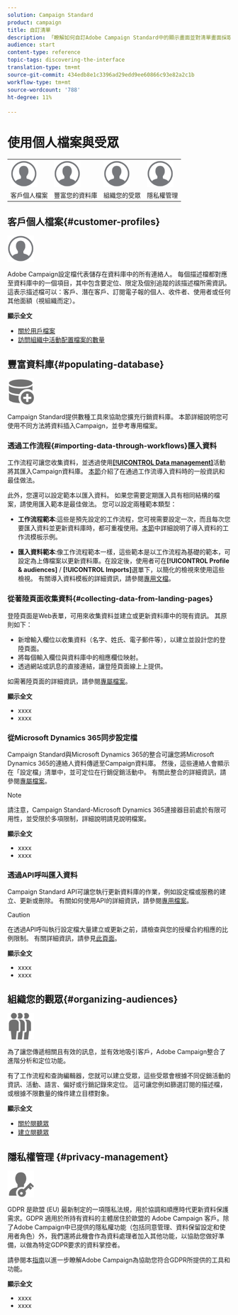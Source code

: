 ```yaml
---
solution: Campaign Standard
product: campaign
title: 自訂清單
description: 「瞭解如何自訂Adobe Campaign Standard中的顯示畫面並對清單畫面採取行動：排序、篩選、刪除或複製元素。 清單畫面會顯示一或多個特定資源的元素。」
audience: start
content-type: reference
topic-tags: discovering-the-interface
translation-type: tm+mt
source-git-commit: 434edb8e1c3396ad29edd9ee60866c93e82a2c1b
workflow-type: tm+mt
source-wordcount: '788'
ht-degree: 11%

---
```



# 使用個人檔案與受眾

<table>
<tr>
    <td valign="top">
        <a href="../../start/using/work-with-audiences.md"><img width="60px" alt="條件" src="assets/icon_profile.svg"/></a>
    </td>
    <td valign="top">
        <a href="../../api/using/creating-a-service.md"><img width="60px" alt="條件" src="assets/icon_profile.svg"/></a>
    </td>
    <td valign="top">
        <a href="../../api/using/interacting-with-custom-resources.md"><img width="60px" alt="條件" src="assets/icon_profile.svg"/></a>
    </td>
    <td valign="top">
        <a href="../../api/using/interacting-with-marketing-history.md"><img width="60px" alt="條件" src="assets/icon_profile.svg"/></a>
    </td>
</tr>
<tr>
<td>客戶個人檔案</td>
<td>豐富您的資料庫</td>
<td>組織您的受眾</td>
<td>隱私權管理</td>
</tr>
</table>

## 客戶個人檔案{#customer-profiles}

<img width="60px" alt="條件" src="assets/icon_profile.svg"/>

Adobe Campaign設定檔代表儲存在資料庫中的所有連絡人。 每個描述檔都對應至資料庫中的一個項目，其中包含要定位、限定及個別追蹤的該描述檔所需資訊。 這表示描述檔可以：客戶、潛在客戶、訂閱電子報的個人、收件者、使用者或任何其他面額（視組織而定）。

**顯示全文**

* [關於用戶檔案](../../audiences/using/about-profiles.md)
* [訪問組織中活動配置檔案的數量](../../audiences/using/active-profiles.md)

## 豐富資料庫{#populating-database}

<img width="60px" alt="條件" src="assets/icon_populate.svg"/>

Campaign Standard提供數種工具來協助您擴充行銷資料庫。 本節詳細說明您可使用不同方法將資料插入Campaign，並參考專用檔案。

### 透過工作流程{#importing-data-through-workflows}匯入資料

工作流程可讓您收集資料，並透過使用[**[!UICONTROL Data management]**](../../automating/using/about-data-management-activities.md)活動將其匯入Campaign資料庫。 [本節](../../automating/using/about-data-import-and-export.md)介紹了在通過工作流導入資料時的一般資訊和最佳做法。

此外，您還可以設定範本以匯入資料。 如果您需要定期匯入具有相同結構的檔案，請使用匯入範本是最佳做法。 您可以設定兩種範本類型：

* **工作流程範本**:這些是預先設定的工作流程，您可視需要設定一次，而且每次您要匯入資料並更新資料庫時，都可重複使用。[本節](../../automating/using/creating-import-workflow-templates.md)中詳細說明了導入資料的工作流模板示例。

* **匯入資料範本**:像工作流程範本一樣，這些範本是以工作流程為基礎的範本，可設定為上傳檔案以更新資料庫。在設定後，使用者可在&#x200B;**[!UICONTROL Profile & audiences]** / **[!UICONTROL Imports]**&#x200B;選單下，以簡化的檢視來使用這些檢視。 有關導入資料模板的詳細資訊，請參閱[專用文檔](../../automating/using/importing-data-with-import-templates.md)。

### 從著陸頁面收集資料{#collecting-data-from-landing-pages}

登陸頁面是Web表單，可用來收集資料並建立或更新資料庫中的現有資訊。 其原則如下：

* 新增輸入欄位以收集資料（名字、姓氏、電子郵件等），以建立並設計您的登陸頁面。
* 將每個輸入欄位與資料庫中的相應欄位映射。
* 透過網站或訊息的直接連結，讓登陸頁面線上上提供。

如需著陸頁面的詳細資訊，請參閱[專屬檔案](../../channels/using/getting-started-with-landing-pages.md)。

**顯示全文**

* xxxx
* xxxx

### 從Microsoft Dynamics 365同步設定檔

Campaign Standard與Microsoft Dynamics 365的整合可讓您將Microsoft Dynamics 365的連絡人資料傳遞至Campaign資料庫。
然後，這些連絡人會顯示在「設定檔」清單中，並可定位在行銷促銷活動中。 有關此整合的詳細資訊，請參閱[專屬檔案](../../integrating/using/d365-acs-get-started.md)。

>[!NOTE]
>
>請注意，Campaign Standard-Microsoft Dynamics 365連接器目前處於有限可用性，並受限於多項限制，詳細說明請見說明檔案。

**顯示全文**

* xxxx
* xxxx

### 透過API呼叫匯入資料

Campaign Standard API可讓您執行更新資料庫的作業，例如設定檔或服務的建立、更新或刪除。 有關如何使用API的詳細資訊，請參閱[專用檔案](../../api/using/get-started-apis.md)。

>[!CAUTION]
>
>在透過API呼叫執行設定檔大量建立或更新之前，請檢查與您的授權合約相應的比例限制。 有關詳細資訊，請參見[此頁面](https://helpx.adobe.com/legal/product-descriptions/campaign-standard.html#ITInfrastructureResourcesbyActiveProfilesTiers)。

**顯示全文**

* xxxx
* xxxx

## 組織您的觀眾{#organizing-audiences}

<img width="60px" alt="條件" src="assets/icon_audience.svg"/>

為了讓您傳遞相關且有效的訊息，並有效地吸引客戶，Adobe Campaign整合了進階分析和定位功能。

有了工作流程和查詢編輯器，您就可以建立受眾，這些受眾會根據不同促銷活動的資訊、活動、語言、偏好或行銷記錄來定位。 這可讓您例如篩選訂閱的描述檔，或根據不限數量的條件建立目標對象。

**顯示全文**

* [關於閱聽眾](../../audiences/using/about-audiences.md)
* [建立閱聽眾](../../audiences/using/creating-audiences.md)

## 隱私權管理 {#privacy-management}

<img width="60px" alt="條件" src="assets/icon_privacy.svg"/>

GDPR 是歐盟 (EU) 最新制定的一項隱私法規，用於協調和順應時代更新資料保護需求。GDPR 適用於所持有資料的主體居住於歐盟的 Adobe Campaign 客戶。除了Adobe Campaign中已提供的隱私權功能（包括同意管理、資料保留設定和使用者角色）外，我們還將此機會作為資料處理者加入其他功能，以協助您做好準備，以做為特定GDPR要求的資料掌控者。

請參閱本[指南](https://docs.campaign.adobe.com/doc/standard/getting_started/en/ACS_GDPR.html)以進一步瞭解Adobe Campaign為協助您符合GDPR所提供的工具和功能。

**顯示全文**

* xxxx
* xxxx